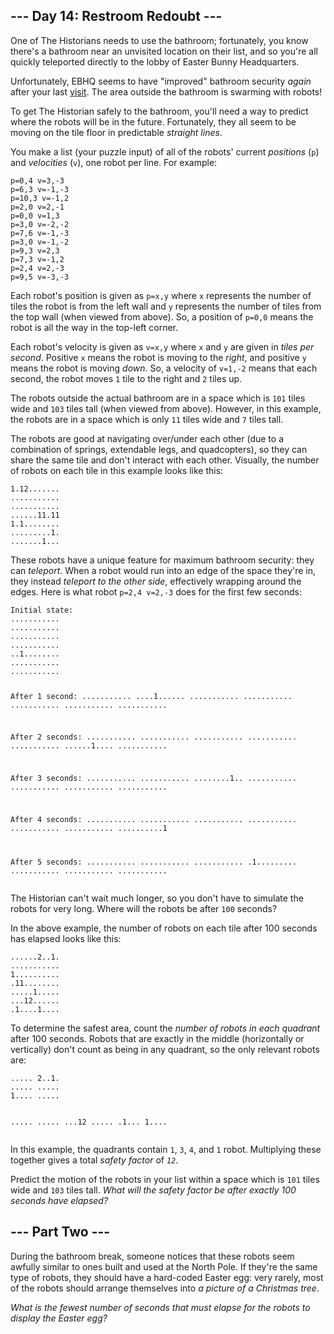 <article class="day-desc"><h2>--- Day 14: Restroom Redoubt ---</h2><p>One of The Historians needs to use the bathroom; fortunately, you know there's a bathroom near an unvisited location on their list, and so you're all quickly teleported directly to the lobby of Easter Bunny Headquarters.</p>
<p>Unfortunately, EBHQ seems to have "improved" bathroom security <em>again</em> after your last <a href="/2016/day/2">visit</a>. The area outside the bathroom is swarming with robots!</p>
<p>To get The Historian safely to the bathroom, you'll need a way to predict where the robots will be in the future. Fortunately, they all seem to be moving on the tile floor in predictable <em>straight lines</em>.</p>
<p>You make a list (your puzzle input) of all of the robots' current <em>positions</em> (<code>p</code>) and <em>velocities</em> (<code>v</code>), one robot per line. For example:</p>
<pre><code>p=0,4 v=3,-3
p=6,3 v=-1,-3
p=10,3 v=-1,2
p=2,0 v=2,-1
p=0,0 v=1,3
p=3,0 v=-2,-2
p=7,6 v=-1,-3
p=3,0 v=-1,-2
p=9,3 v=2,3
p=7,3 v=-1,2
p=2,4 v=2,-3
p=9,5 v=-3,-3
</code></pre>
<p>Each robot's position is given as <code>p=x,y</code> where <code>x</code> represents the number of tiles the robot is from the left wall and <code>y</code> represents the number of tiles from the top wall (when viewed from above). So, a position of <code>p=0,0</code> means the robot is all the way in the top-left corner.</p>
<p>Each robot's velocity is given as <code>v=x,y</code> where <code>x</code> and <code>y</code> are given in <em>tiles per second</em>. Positive <code>x</code> means the robot is moving to the <em>right</em>, and positive <code>y</code> means the robot is moving <em>down</em>. So, a velocity of <code>v=1,-2</code> means that each second, the robot moves <code>1</code> tile to the right and <code>2</code> tiles up.</p>
<p>The robots outside the actual bathroom are in a space which is <code>101</code> tiles wide and <code>103</code> tiles tall (when viewed from above). However, in this example, the robots are in a space which is only <code>11</code> tiles wide and <code>7</code> tiles tall.</p>
<p>The robots are good at navigating over/under each other (due to a combination of springs, extendable legs, and quadcopters), so they can share the same tile and don't interact with each other. Visually, the number of robots on each tile in this example looks like this:</p>
<pre><code>1.12.......
...........
...........
......11.11
1.1........
.........1.
.......1...
</code></pre>
<p>These robots have a unique feature for maximum bathroom security: they can <em>teleport</em>. When a robot would run into an edge of the space they're in, they instead <em>teleport to the other side</em>, effectively wrapping around the edges. Here is what robot <code>p=2,4 v=2,-3</code> does for the first few seconds:</p>
<pre><code>Initial state:
...........
...........
...........
...........
..1........
...........
...........

After 1 second:
...........
....1......
...........
...........
...........
...........
...........

After 2 seconds:
...........
...........
...........
...........
...........
......1....
...........

After 3 seconds:
...........
...........
........1..
...........
...........
...........
...........

After 4 seconds:
...........
...........
...........
...........
...........
...........
..........1

After 5 seconds:
...........
...........
...........
.1.........
...........
...........
...........
</code></pre>
<p>The Historian can't wait much longer, so you don't have to simulate the robots for very long. Where will the robots be after <code>100</code> seconds?</p>
<p>In the above example, the number of robots on each tile after 100 seconds has elapsed looks like this:</p>
<pre><code>......2..1.
...........
1..........
.11........
.....1.....
...12......
.1....1....
</code></pre>
<p>To determine the safest area, count the <em>number of robots in each quadrant</em> after 100 seconds. Robots that are exactly in the middle (horizontally or vertically) don't count as being in any quadrant, so the only relevant robots are:</p>
<pre><code>..... 2..1.
..... .....
1.... .....
           
..... .....
...12 .....
.1... 1....
</code></pre>
<p>In this example, the quadrants contain <code>1</code>, <code>3</code>, <code>4</code>, and <code>1</code> robot. Multiplying these together gives a total <em>safety factor</em> of <code><em>12</em></code>.</p>
<p>Predict the motion of the robots in your list within a space which is <code>101</code> tiles wide and <code>103</code> tiles tall. <em>What will the safety factor be after exactly 100 seconds have elapsed?</em></p>
</article>
<article class="day-desc"><h2 id="part2">--- Part Two ---</h2><p>During the bathroom break, someone notices that these robots seem awfully similar to ones built and used at the North Pole. If they're the same type of robots, they should have a hard-coded <span title="This puzzle was originally going to be about the motion of space rocks in a fictitious arcade game called Meteoroids, but we just had an arcade puzzle.">Easter egg</span>: very rarely, most of the robots should arrange themselves into <em>a picture of a Christmas tree</em>.</p>
<p><em>What is the fewest number of seconds that must elapse for the robots to display the Easter egg?</em></p>
</article>

